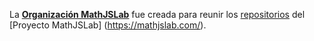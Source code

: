 La **[Organización MathJSLab](https://github.com/MathJSLab)** fue creada para reunir los [repositorios](https://github.com/orgs/MathJSLab/repositories) del [Proyecto MathJSLab] (https://mathjslab.com/).